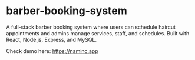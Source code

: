 # barber-booking-system
A full-stack barber booking system where users can schedule haircut appointments and admins manage services, staff, and schedules. Built with React, Node.js, Express, and MySQL.

Check demo here: https://naminc.app
